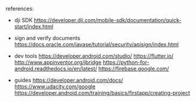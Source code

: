 


references:

- dji SDK
https://developer.dji.com/mobile-sdk/documentation/quick-start/index.html


- sign and verify documents
https://docs.oracle.com/javase/tutorial/security/apisign/index.html


- dev tools
https://developer.android.com/studio/
https://flutter.io/
http://www.appinventor.org/jbridge
https://python-for-android.readthedocs.io/en/latest/
https://firebase.google.com/


- guides
https://developer.android.com/docs/
https://www.udacity.com/google
https://developer.android.com/training/basics/firstapp/creating-project
